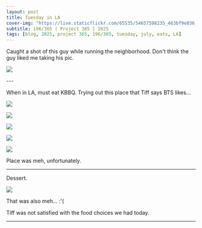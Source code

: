 ```yaml
---
layout: post
title: Tuesday in LA
cover-img: "https://live.staticflickr.com/65535/54657598235_463bf9e836_h.jpg"
subtitle: 196/365 | Project 365 | 2025
tags: [blog, 2025, project 365, 196/365, tuesday, july, eats, LA]
---
```

<style>
  .intro-header.big-img {
    background-position:center; 
  }
</style>
Caught a shot of this guy while running the neighborhood. Don't think the guy liked me taking his pic.
<p class="post-img-wrap">
  <img src="https://live.staticflickr.com/65535/54657598235_463bf9e836_h.jpg">
</p>
---

When in LA, must eat KBBQ. Trying out this place that Tiff says BTS likes... 
<p class="post-img-wrap">
  <img src="https://live.staticflickr.com/65535/54658371620_a01f3b81ad_h.jpg">
</p>
<p class="post-img-wrap">
  <img src="https://live.staticflickr.com/65535/54658372680_1599bca662_h.jpg">
</p>
<p class="post-img-wrap">
  <img src="https://live.staticflickr.com/65535/54658051486_8fa864b213_h.jpg">
</p>
<p class="post-img-wrap">
  <img src="https://live.staticflickr.com/65535/54658374305_2e11827539_h.jpg">
</p>
<p class="post-img-wrap">
  <img src="https://live.staticflickr.com/65535/54658374945_d1ab8d4129_h.jpg">
</p>
Place was meh, unfortunately.

---
Dessert.
<p class="post-img-wrap">
  <img src="https://live.staticflickr.com/65535/54658277648_fb27c0b63e_h.jpg">
</p>
That was also meh... :'(

Tiff was not satisfied with the food choices we had today.

---
